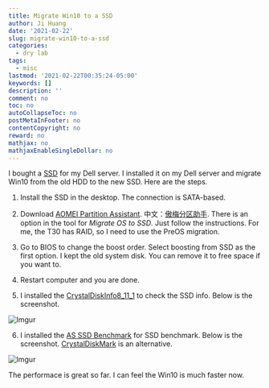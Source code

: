 ```yaml
---
title: Migrate Win10 to a SSD
author: Ji Huang
date: '2021-02-22'
slug: migrate-win10-to-a-ssd
categories:
  - dry lab
tags:
  - misc
lastmod: '2021-02-22T00:35:24-05:00'
keywords: []
description: ''
comment: no
toc: no
autoCollapseToc: no
postMetaInFooter: no
contentCopyright: no
reward: no
mathjax: no
mathjaxEnableSingleDollar: no
---
```


I bought a [SSD](https://www.amazon.com/gp/product/B07SK5BNM1?psc=1) for my Dell server. I installed it on my Dell server and migrate Win10 from the old HDD to the new SSD. Here are the steps.


<!--more-->

1. Install the SSD in the desktop. The connection is SATA-based.

2. Download [AOMEI Partition Assistant](https://www.diskpart.com/free-partition-manager.html). 中文：[傲梅分区助手](https://www.disktool.cn/). There is an option in the tool for *Migrate OS to SSD*. Just follow the instructions. For me, the T30 has RAID, so I need to use the PreOS migration.

3. Go to BIOS to change the boost order. Select boosting from SSD as the first option. I kept the old system disk. You can remove it to free space if you want to.

4. Restart computer and you are done.

5. I installed the [CrystalDiskInfo8_11_1](https://osdn.net/projects/crystaldiskinfo/) to check the SSD info. Below is the screenshot.

![Imgur](https://imgur.com/AxoHFb4.png)

6. I installed the [AS SSD Benchmark](https://as-ssd-benchmark.en.softonic.com/) for SSD benchmark. Below is the screenshot. [CrystalDiskMark](https://osdn.net/projects/crystaldiskmark/) is an alternative. 

![Imgur](https://imgur.com/qXIUhOx.png)

The performace is great so far. I can feel the Win10 is much faster now.

